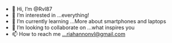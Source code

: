 - 👋 Hi, I’m @Rvl87
- 👀 I’m interested in ...everything! 
- 🌱 I’m currently learning ...More about smartphones and laptops
- 💞️ I’m looking to collaborate on ...what inspires you
- 📫 How to reach me ...riahannonvl@gmail.com

<!---
Rvl87/Rvl87 is a ✨ special ✨ repository because its `README.md` (this file) appears on your GitHub profile.
You can click the Preview link to take a look at your changes.
--->
